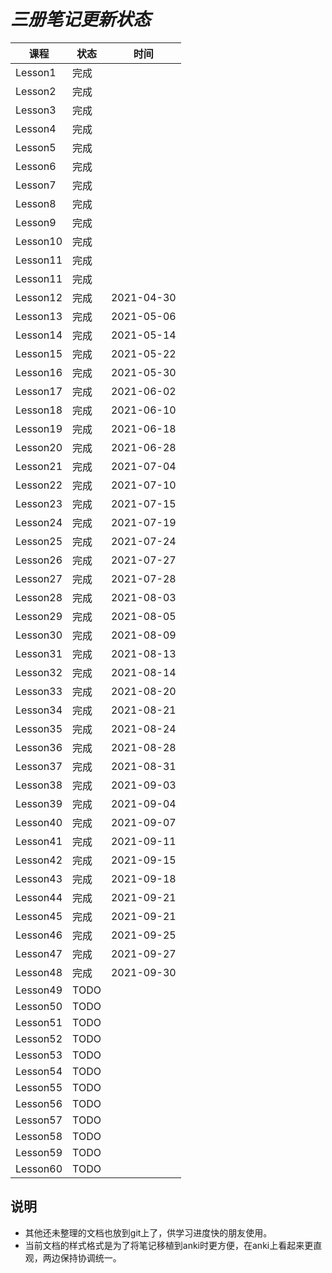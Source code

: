 # *三册笔记更新状态*

| 课程 | 状态 | 时间|
| ---- | ---- | ---- |
| Lesson1 | 完成 |  |
| Lesson2 | 完成 |  |
| Lesson3 | 完成 |  |
| Lesson4 | 完成 |  |
| Lesson5 | 完成 |  |
| Lesson6 | 完成 |  |
| Lesson7 | 完成 |  |
| Lesson8 | 完成 |  |
| Lesson9 | 完成 |  |
| Lesson10 | 完成 |  |
| Lesson11 | 完成 |  |
| Lesson11 | 完成 |  |
| Lesson12 | 完成 | 2021-04-30 |
| Lesson13 | 完成 | 2021-05-06 |
| Lesson14 | 完成 | 2021-05-14 |
| Lesson15 | 完成 | 2021-05-22 |
| Lesson16 | 完成 | 2021-05-30 |
| Lesson17 | 完成 | 2021-06-02 |
| Lesson18 | 完成 | 2021-06-10 |
| Lesson19 | 完成 | 2021-06-18 |
| Lesson20 | 完成 | 2021-06-28 |
| Lesson21 | 完成 | 2021-07-04 |
| Lesson22 | 完成 | 2021-07-10 |
| Lesson23 | 完成 | 2021-07-15 |
| Lesson24 | 完成 | 2021-07-19 |
| Lesson25 | 完成 | 2021-07-24 |
| Lesson26 | 完成 | 2021-07-27 |
| Lesson27 | 完成 | 2021-07-28 |
| Lesson28 | 完成 | 2021-08-03 |
| Lesson29 | 完成 | 2021-08-05 |
| Lesson30 | 完成 | 2021-08-09 |
| Lesson31 | 完成 | 2021-08-13 |
| Lesson32 | 完成 | 2021-08-14 |
| Lesson33 | 完成 | 2021-08-20 |
| Lesson34 | 完成 | 2021-08-21 |
| Lesson35 | 完成 | 2021-08-24 |
| Lesson36 | 完成 | 2021-08-28 |
| Lesson37 | 完成 | 2021-08-31 |
| Lesson38 | 完成 | 2021-09-03 |
| Lesson39 | 完成 | 2021-09-04 |
| Lesson40 | 完成 | 2021-09-07 |
| Lesson41 | 完成 | 2021-09-11 |
| Lesson42 | 完成 | 2021-09-15 |
| Lesson43 | 完成 | 2021-09-18 |
| Lesson44 | 完成 | 2021-09-21 |
| Lesson45 | 完成 | 2021-09-21 |
| Lesson46 | 完成 | 2021-09-25 |
| Lesson47 | 完成 | 2021-09-27 |
| Lesson48 | 完成 | 2021-09-30 |
| Lesson49 | TODO |  |
| Lesson50 | TODO |  |
| Lesson51 | TODO |  |
| Lesson52 | TODO |  |
| Lesson53 | TODO |  |
| Lesson54 | TODO |  |
| Lesson55 | TODO |  |
| Lesson56 | TODO |  |
| Lesson57 | TODO |  |
| Lesson58 | TODO |  |
| Lesson59 | TODO |  |
| Lesson60 | TODO |  |

## 说明

* 其他还未整理的文档也放到git上了，供学习进度快的朋友使用。
* 当前文档的样式格式是为了将笔记移植到anki时更方便，在anki上看起来更直观，两边保持协调统一。
